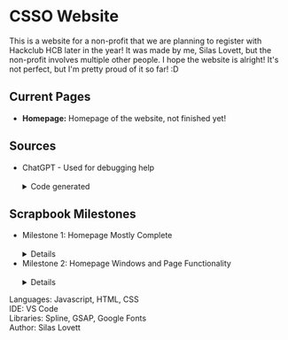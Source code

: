 # CSSO Website

This is a website for a non-profit that we are planning to register with Hackclub HCB later in the year!
It was made by me, Silas Lovett, but the non-profit involves multiple other people.
I hope the website is alright! It's not perfect, but I'm pretty proud of it so far! :D


## Current Pages

<ul>
  <li><b>Homepage:</b> Homepage of the website, not finished yet!</li>
</ul>

## Sources

<ul>
  <li>  ChatGPT - Used for debugging help<br><br>
    <details>
    <summary>Code generated</summary>
    <ul>
      <li>Random debugging throughout the site</li> 
      <li>Showed me how to create a mouseEnter event</li>
    </ul>
    </details>
  </li>
</ul>

## Scrapbook Milestones

<ul>
  <li>  Milestone 1: Homepage Mostly Complete<br><br>
    <details>
    <ul>
      <li>25 Hours</li> 
      <li>I hope this is okay, it's my first scrapbook post! Please tell me if I did anything wrong.</li>
      <li>In these hours, I started developing the home page of the website. While it still needs a little bit of work, I am very happy with it so far!</li>
      <li>Going forward, I need to add more javascript to the site, give it a bit more life, customize the 3D spline background, and maybe add some more sections.</li>
      <li>I hope you enjoy the site! It is currently hosted on lerstudios.com/CSSO! Case sensitive! And remember this isn't done yet!</li>
      <li>Thank you so much! :D</li>
    </ul>
    </details>
  </li>
  <li>  Milestone 2: Homepage Windows and Page Functionality<br><br>
    <details>
    <ul>
      <li>25 Hours</li> 
      <li>This is a lot more boring than the first post, but its pretty much done! :D</li>
      <li>In these hours, I created many systems that all pages of the website will need to use. Now, I can start making additional pages, with a lot more speed!</li>
      <li>Going forward, I can put my finishing touches on the home page, create a 404 page, develop the site further, and then revisit the home page to add more sections!</li>
      <li>I hope you enjoy the site! It is currently hosted on lerstudios.com/CSSO! Case sensitive! And remember this isn't done yet!</li>
      <li>Thank you so much! :D</li>
      <li>  Major Changes:<br>
        <details>
        <ul>
          <li>Mobile nav</li> 
          <li>Page browser menu</li>
          <li>Account viewer</li>
          <li>3 Different Notifications</li>
          <li>Size scaling</li>
          <li>Bug fixes and Improvements</li>
        </ul>
        </details>
      </li>
    </ul>
    </details>
  </li>
</ul>

Languages: Javascript, HTML, CSS <br>
IDE: VS Code <br>
Libraries: Spline, GSAP, Google Fonts <br>
Author: Silas Lovett <br>

